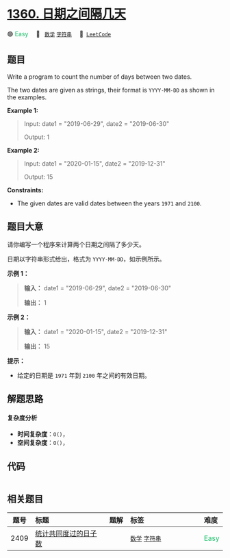 # [1360. 日期之间隔几天](https://leetcode.com/problems/number-of-days-between-two-dates)

🟢 <font color=#15bd66>Easy</font>&emsp; 🔖&ensp; [`数学`](/tag/math.md) [`字符串`](/tag/string.md)&emsp; 🔗&ensp;[`LeetCode`](https://leetcode.com/problems/number-of-days-between-two-dates)

## 题目

Write a program to count the number of days between two dates.

The two dates are given as strings, their format is `YYYY-MM-DD` as shown in
the examples.



**Example 1:**

> Input: date1 = "2019-06-29", date2 = "2019-06-30"
> 
> Output: 1

**Example 2:**

> Input: date1 = "2020-01-15", date2 = "2019-12-31"
> 
> Output: 15

**Constraints:**

  * The given dates are valid dates between the years `1971` and `2100`.


## 题目大意

请你编写一个程序来计算两个日期之间隔了多少天。

日期以字符串形式给出，格式为 `YYYY-MM-DD`，如示例所示。



**示例 1：**

> 
> 
> 
> 
> 
> **输入：** date1 = "2019-06-29", date2 = "2019-06-30"
> 
> **输出：** 1
> 
> 

**示例 2：**

> 
> 
> 
> 
> 
> **输入：** date1 = "2020-01-15", date2 = "2019-12-31"
> 
> **输出：** 15
> 
> 



**提示：**

  * 给定的日期是 `1971` 年到 `2100` 年之间的有效日期。


## 解题思路

#### 复杂度分析

- **时间复杂度**：`O()`，
- **空间复杂度**：`O()`，

## 代码

```javascript

```

## 相关题目

<!-- prettier-ignore -->
| 题号 | 标题 | 题解 | 标签 | 难度 |
| :------: | :------ | :------: | :------ | :------ |
| 2409 | [统计共同度过的日子数](https://leetcode.com/problems/count-days-spent-together) |  |  [`数学`](/tag/math.md) [`字符串`](/tag/string.md) | <font color=#15bd66>Easy</font> |

<style>
.blue {
    background-color: #096dd9;
    padding: 0.25rem 0.5rem;
    margin: 0;
    font-size: 0.85em;
    border-radius: 3px;
    color: white;
    font-weight: 500;
}
table th:first-of-type { width: 10%; }
table th:nth-of-type(2) { width: 35%; }
table th:nth-of-type(3) { width: 10%; }
table th:nth-of-type(4) { width: 35%; }
table th:nth-of-type(5) { width: 10%; }
</style>
